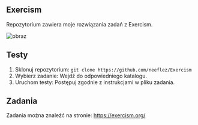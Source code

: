 ## Exercism
Repozytorium zawiera moje rozwiązania zadań z Exercism.

![obraz](https://github.com/neeflez/Exercism/assets/121773353/a8940afd-bea5-4ebc-9027-0747169fe530)
## Testy
1. Sklonuj repozytorium: `git clone https://github.com/neeflez/Exercism`
2. Wybierz zadanie: Wejdź do odpowiedniego katalogu.
3. Uruchom testy: Postępuj zgodnie z instrukcjami w pliku zadania.
## Zadania
Zadania można znaleźć na stronie: https://exercism.org/
